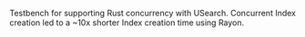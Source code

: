 Testbench for supporting Rust concurrency with USearch. 
Concurrent Index creation led to a ~10x shorter Index creation time using Rayon.
